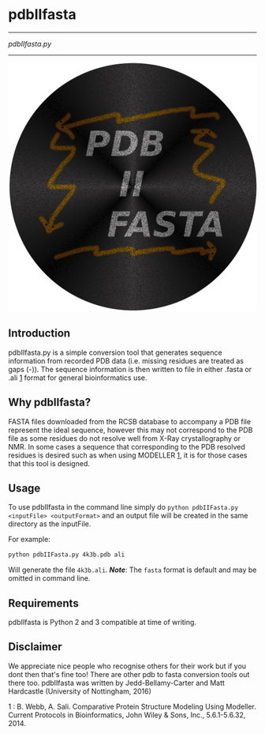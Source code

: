 # pdbIIfasta

***************
*pdbIIfasta.py*
***************

![alt tag](https://github.com/stxmjh/pdbIIfasta/blob/master/pdbIIfastasnake.png)

## Introduction

pdbIIfasta.py is a simple conversion tool that generates sequence information from recorded PDB data (i.e. missing residues are treated as gaps (-)). The sequence information is then written to file in either .fasta or .ali [1](#1) format for general bioinformatics use.

## Why pdbIIfasta?

FASTA files downloaded from the RCSB database to accompany a PDB file represent the ideal sequence, however this may not correspond to the PDB file as some residues do not resolve well from X-Ray crystallography or NMR. 
In some cases a sequence that corresponding to the PDB resolved residues is desired such as when using MODELLER [1](#1), it is for those cases that this tool is designed.


## Usage

To use pdbIIfasta in the command line simply do `python pdbIIFasta.py <inputFile> <outputFormat>` and an output file will be created in the same directory as the inputFile.

For example:

```bash
python pdbIIFasta.py 4k3b.pdb ali
```

Will generate the file `4k3b.ali`. 
***Note***: The `fasta` format is default and may be omitted in command line.

## Requirements

pdbIIfasta is Python 2 and 3 compatible at time of writing.

## Disclaimer

We appreciate nice people who recognise others for their work but if you dont then that's fine too! There are other pdb to fasta conversion tools out there too.
pdbIIfasta was written by Jedd-Bellamy-Carter and Matt Hardcastle (University of Nottingham, 2016)


<a id='#1'>1</a> : B. Webb, A. Sali. Comparative Protein Structure Modeling Using Modeller. Current Protocols in Bioinformatics, John Wiley & Sons, Inc., 5.6.1-5.6.32, 2014. 






